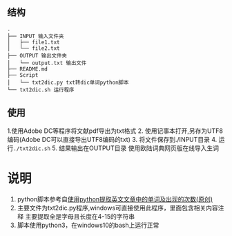 ## 结构
```
.
├── INPUT 输入文件夹
│   ├── file1.txt
│   └── file2.txt
├── OUTPUT 输出文件夹
│   └── output.txt 输出文件
├── README.md
├── Script
│   └── txt2dic.py txt转dic单词python脚本
└── txt2dic.sh 运行程序
```

## 使用
1.使用Adobe DC等程序将文献pdf导出为txt格式
2. 使用记事本打开,另存为UTF8编码(Adobe DC可以直接导出UTF8编码的txt)
3. 将文件保存到./INPUT目录
4. 运行`./txt2dic.sh`
5. 结果输出在OUTPUT目录
使用欧陆词典网页版在线导入生词

# 说明
1. python脚本参考自[使用python提取英文文章中的单词及出现的次数(原创)](http://www.51testing.com/html/53/61753-154953.html)
2. 主要文件为txt2dic.py程序,windows可直接使用此程序，里面包含相关内容注释
主要提取全是字母且长度在4-15的字符串
3. 脚本使用python3，在windows10的bash上运行正常
